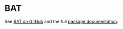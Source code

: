 # BAT

See [BAT on GitHub](https://github.com/bat/BAT.jl)
and the full [package documentation](https://bat.github.io/BAT.jl/stable/).

